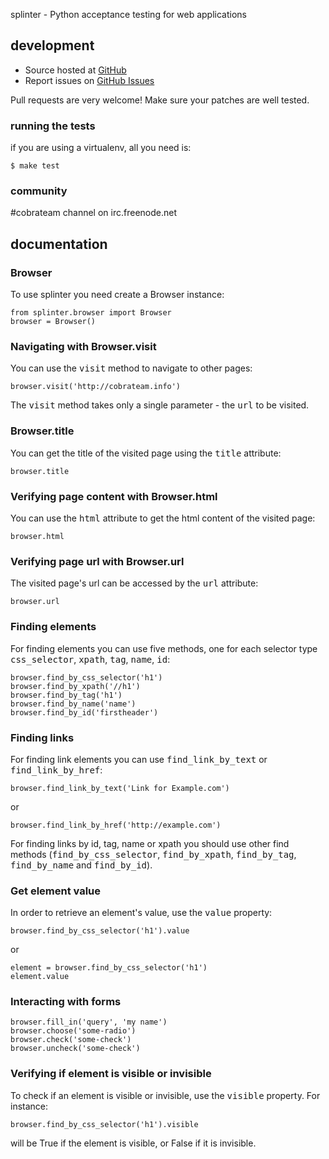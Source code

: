 splinter - Python acceptance testing for web applications 

## development

* Source hosted at [GitHub](http://github.com/cobrateam/splinter)
* Report issues on [GitHub Issues](http://github.com/cobrateam/splinter/issues)

Pull requests are very welcome! Make sure your patches are well tested.

### running the tests

if you are using a virtualenv, all you need is:

    $ make test

### community

\#cobrateam channel on irc.freenode.net

## documentation

### Browser

To use splinter you need create a Browser instance:

    from splinter.browser import Browser
    browser = Browser()

### Navigating with Browser.visit

You can use the <tt>visit</tt> method to navigate to other pages:
    
    browser.visit('http://cobrateam.info')

The <tt>visit</tt> method takes only a single parameter - the <tt>url</tt> to be visited.

### Browser.title

You can get the title of the visited page using the <tt>title</tt> attribute:

    browser.title
    
### Verifying page content with Browser.html

You can use the <tt>html</tt> attribute to get the html content of the visited page:

    browser.html
    
### Verifying page url with Browser.url

The visited page's url can be accessed by the <tt>url</tt> attribute:
    
    browser.url
    
### Finding elements

For finding elements you can use five methods, one for each selector type <tt>css_selector</tt>, <tt>xpath</tt>, <tt>tag</tt>, <tt>name</tt>, <tt>id</tt>:

    browser.find_by_css_selector('h1')
    browser.find_by_xpath('//h1')
    browser.find_by_tag('h1')
    browser.find_by_name('name')
    browser.find_by_id('firstheader')
    
### Finding links

For finding link elements you can use <tt>find_link_by_text</tt> or <tt>find_link_by_href</tt>:

    browser.find_link_by_text('Link for Example.com')
    
or

    browser.find_link_by_href('http://example.com')

For finding links by id, tag, name or xpath you should use other find methods (<tt>find_by_css_selector</tt>, <tt>find_by_xpath</tt>, <tt>find_by_tag</tt>, <tt>find_by_name</tt> and <tt>find_by_id</tt>).


### Get element value

In order to retrieve an element's value, use the <tt>value</tt> property:

    browser.find_by_css_selector('h1').value

or

    element = browser.find_by_css_selector('h1')
    element.value
    
### Interacting with forms

    browser.fill_in('query', 'my name')
    browser.choose('some-radio')
    browser.check('some-check')
    browser.uncheck('some-check')
    
### Verifying if element is visible or invisible

To check if an element is visible or invisible, use the <tt>visible</tt> property. For instance:

    browser.find_by_css_selector('h1').visible

will be True if the element is visible, or False if it is invisible.